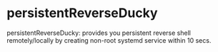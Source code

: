 # persistentReverseDucky
persistentReverseDucky: provides you persistent reverse shell remotely/locally by creating non-root systemd service within 10 secs.
